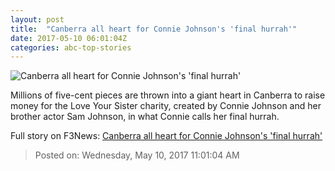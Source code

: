 ```yaml
---
layout: post
title:  "Canberra all heart for Connie Johnson's 'final hurrah'"
date: 2017-05-10 06:01:04Z
categories: abc-top-stories
---
```


![Canberra all heart for Connie Johnson's 'final hurrah'](http://www.abc.net.au/news/image/8515408-1x1-700x700.jpg)

Millions of five-cent pieces are thrown into a giant heart in Canberra to raise money for the Love Your Sister charity, created by Connie Johnson and her brother actor Sam Johnson, in what Connie calls her final hurrah.


Full story on F3News: [Canberra all heart for Connie Johnson's 'final hurrah'](http://www.f3nws.com/n/CAmQTE)

> Posted on: Wednesday, May 10, 2017 11:01:04 AM
